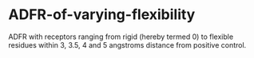 # ADFR-of-varying-flexibility
ADFR with receptors ranging from rigid (hereby termed 0) to flexible residues within 3, 3.5, 4 and 5 angstroms distance from positive control.


